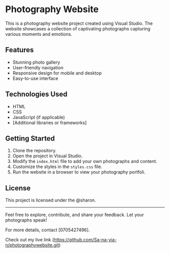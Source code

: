 # Photography Website

This is a photography website project created using Visual Studio. The website showcases a collection of captivating photographs capturing various moments and emotions.

## Features

- Stunning photo gallery
- User-friendly navigation
- Responsive design for mobile and desktop
- Easy-to-use interface

## Technologies Used

- HTML
- CSS
- JavaScript (if applicable)
- [Additional libraries or frameworks]

## Getting Started

1. Clone the repository.
2. Open the project in Visual Studio.
3. Modify the `index.html` file to add your own photographs and content.
4. Customize the styles in the `styles.css` file.
5. Run the website in a browser to view your photography portfoli.

## License

This project is licensed under the @sharon.

---

Feel free to explore, contribute, and share your feedback. Let your photographs speak!

For more details, contact [0705427496].

Check out my live link (https://github.com/Sa-na-yia-n/photographywebsite.git) 
